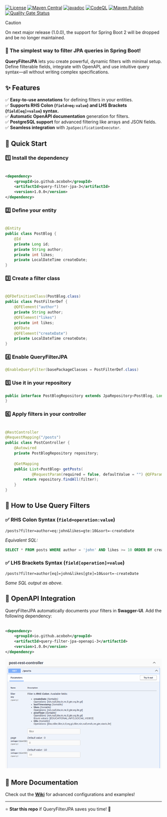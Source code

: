 [![License](https://img.shields.io/github/license/acoboh/query-filter-jpa.svg)](https://raw.githubusercontent.com/acoboh/query-filter-jpa/main/LICENSE)
[![Maven Central](https://img.shields.io/maven-central/v/io.github.acoboh/query-filter-jpa-3.svg)](https://central.sonatype.com/artifact/io.github.acoboh/query-filter-jpa-3)
[![javadoc](https://javadoc.io/badge2/io.github.acoboh/query-filter-jpa-3/javadoc.svg)](https://javadoc.io/doc/io.github.acoboh/query-filter-jpa-3)
[![CodeQL](https://github.com/acoboh/query-filter-jpa/actions/workflows/codeql.yml/badge.svg)](https://github.com/acoboh/query-filter-jpa/actions/workflows/codeql.yml)
[![Maven Publish](https://github.com/acoboh/query-filter-jpa/actions/workflows/maven-publish.yml/badge.svg)](https://github.com/acoboh/query-filter-jpa/actions/workflows/maven-publish.yml)
[![Quality Gate Status](https://sonarcloud.io/api/project_badges/measure?project=acoboh_query-filter-jpa&metric=alert_status)](https://sonarcloud.io/summary/new_code?id=acoboh_query-filter-jpa)

> [!CAUTION]
> On next major release (1.0.0), the support for Spring Boot 2 will be dropped and be no longer maintained.

### 🔹 The simplest way to filter JPA queries in Spring Boot!

**QueryFilterJPA** lets you create powerful, dynamic filters with minimal setup. Define filterable fields, integrate
with OpenAPI, and use intuitive query syntax—all without writing complex specifications.

## ✨ Features

✅ **Easy-to-use annotations** for defining filters in your entities.  
✅ **Supports RHS Colon (`field=eq:value`) and LHS Brackets (`field[eq]=value`) syntax.**  
✅ **Automatic OpenAPI documentation** generation for filters.  
✅ **PostgreSQL support** for advanced filtering like arrays and JSON fields.  
✅ **Seamless integration** with `JpaSpecificationExecutor`.

## 🚀 Quick Start

### 1️⃣ Install the dependency

```xml

<dependency>
    <groupId>io.github.acoboh</groupId>
    <artifactId>query-filter-jpa-3</artifactId>
    <version>1.0.0</version>
</dependency>
```

### 2️⃣ Define your entity

```java

@Entity
public class PostBlog {
	@Id
	private Long id;
	private String author;
	private int likes;
	private LocalDateTime createDate;
}
```

### 3️⃣ Create a filter class

```java

@QFDefinitionClass(PostBlog.class)
public class PostFilterDef {
	@QFElement("author")
	private String author;
	@QFElement("likes")
	private int likes;
	@QFDate
	@QFElement("createDate")
	private LocalDateTime createDate;
}
```

### 4️⃣ Enable QueryFilterJPA

```java
@EnableQueryFilter(basePackageClasses = PostFilterDef.class)
```

### 5️⃣ Use it in your repository

```java
public interface PostBlogRepository extends JpaRepository<PostBlog, Long>, JpaSpecificationExecutor<PostBlog> {
}
```

### 6️⃣ Apply filters in your controller

```java

@RestController
@RequestMapping("/posts")
public class PostController {
	@Autowired
	private PostBlogRepository repository;

	@GetMapping
	public List<PostBlog> getPosts(
			@RequestParam(required = false, defaultValue = "") @QFParam(PostFilterDef.class) QueryFilter<PostBlog> filter) {
		return repository.findAll(filter);
	}
}
```

## 🎯 How to Use Query Filters

### ✅ RHS Colon Syntax (`field=operation:value`)

```url
/posts?filter=author=eq:john&likes=gte:10&sort=-createDate
```

_Equivalent SQL:_

```sql
SELECT * FROM posts WHERE author = 'john' AND likes >= 10 ORDER BY create_date DESC;
```

### ✅ LHS Brackets Syntax (`field[operation]=value`)

```url
/posts?filter=author[eq]=john&likes[gte]=10&sort=-createDate
```

_Same SQL output as above._

## 📢 OpenAPI Integration

QueryFilterJPA automatically documents your filters in **Swagger-UI**. Add the following dependency:

```xml

<dependency>
    <groupId>io.github.acoboh</groupId>
    <artifactId>query-filter-jpa-openapi-3</artifactId>
    <version>1.0.0</version>
</dependency>
```

![OpenAPI Example](/doc/resources/swagger-example-posts.png)

## 📖 More Documentation

Check out the **[Wiki](https://github.com/acoboh/query-filter-jpa/wiki)** for advanced configurations and examples!

---
⭐ **Star this repo** if QueryFilterJPA saves you time! 🚀

